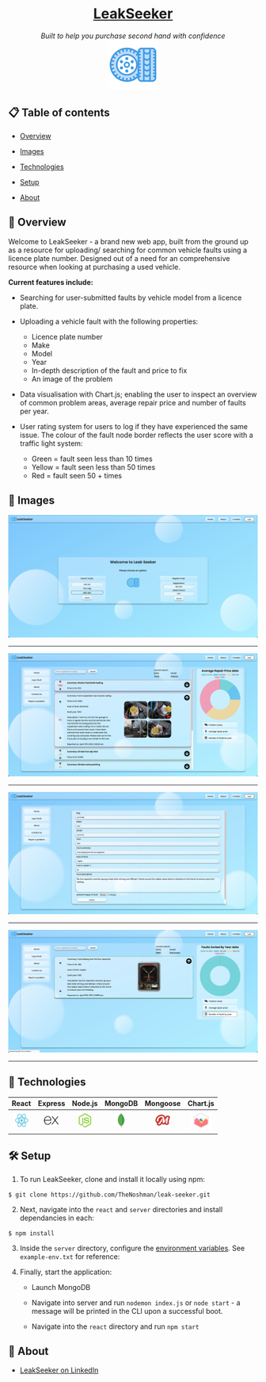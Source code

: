 <h1 align="center">
  <a href="#">
    LeakSeeker
  </a>
</h1>
<div align="center"> <i>Built to help you purchase second hand with confidence</i></div>

<div  align="center" ><img src="https://github.com/TheNoshman/leak-seeker/blob/master/react/src/images/logo2.png?raw=true" alt="logo" width="100"></div>

## 📋 Table of contents

* [Overview](#-overview)

* [Images](#-images)

* [Technologies](#-technologies)

* [Setup](#-setup)

* [About](#-about)

  

## 🔭 Overview
Welcome to LeakSeeker - a brand new web app, built from the ground up as a resource for uploading/ searching for common vehicle faults using a licence plate number. Designed out of a need for an comprehensive resource when looking at purchasing a used vehicle.

**Current features include:**

* Searching for user-submitted faults by vehicle model from a licence plate.
* Uploading a vehicle fault with the following properties:

  * Licence plate number
  * Make
  * Model
  * Year
  * In-depth description of the fault and price to fix
  * An image of the problem
* Data visualisation with Chart.js; enabling the user to inspect an overview of common problem areas, average repair price and number of faults per year.
* User rating system for users to log if they have experienced the same issue. The colour of the fault node border reflects the user score with a traffic light system:
  * Green = fault seen less than 10 times
  * Yellow = fault seen less than 50 times
  * Red = fault seen 50 + times



## 📸 Images

![screenshot](https://github.com/TheNoshman/leak-seeker/blob/master/screen1.png?raw=true)

---
![screenshot](https://github.com/TheNoshman/leak-seeker/blob/master/screenshot.png?raw=true)

---
![screenshot](https://github.com/TheNoshman/leak-seeker/blob/master/screen2.png?raw=true)

---
![screenshot](https://github.com/TheNoshman/leak-seeker/blob/master/screen3.png?raw=true)

---



## 🤖 Technologies

|                            React                             |                           Express                            |                           Node.js                            |                           MongoDB                            |                           Mongoose                           |                           Chart.js                           |
| :----------------------------------------------------------: | :----------------------------------------------------------: | :----------------------------------------------------------: | :----------------------------------------------------------: | :----------------------------------------------------------: | :----------------------------------------------------------: |
| <img src="https://github.com/TheNoshman/leak-seeker/blob/master/react/public/react.svg?raw=true" alt="React" width="30" height="30"> | <img src="https://github.com/TheNoshman/leak-seeker/blob/master/react/public/express.svg?raw=true" alt="aws-s3" width="30" height="30"> | <img src="https://github.com/TheNoshman/leak-seeker/blob/master/react/public/node-js.svg?raw=true" alt="aws-s3" width="30" height="30"> | <img src="https://github.com/TheNoshman/leak-seeker/blob/master/react/public/mongodb.svg?raw=true" alt="aws-s3" width="30" height="30"> | <img src="https://github.com/TheNoshman/leak-seeker/blob/master/react/public/goose.png?raw=true" alt="aws-s3" width="30" height="30"> | <img src="https://github.com/TheNoshman/leak-seeker/blob/master/react/public/chart.png?raw=true" alt="aws-s3" width="45" height="40"> |



## 🛠️ Setup

1. To run LeakSeeker, clone and install it locally using npm:

```
$ git clone https://github.com/TheNoshman/leak-seeker.git
```

2. Next, navigate into the `react` and `server` directories and install dependancies in each:

```
$ npm install
```

3. Inside the `server` directory, configure the [environment variables](https://medium.com/chingu/an-introduction-to-environment-variables-and-how-to-use-them-f602f66d15fa). See `example-env.txt` for reference:
4. Finally, start the application:

   * Launch MongoDB

   * Navigate into server and run `nodemon index.js` or `node start` - a message will be printed in the CLI upon a successful boot.
   * Navigate into the `react` directory and run `npm start`



## 📖 About

* [LeakSeeker on LinkedIn](https://www.linkedin.com/company/leakseeker)


